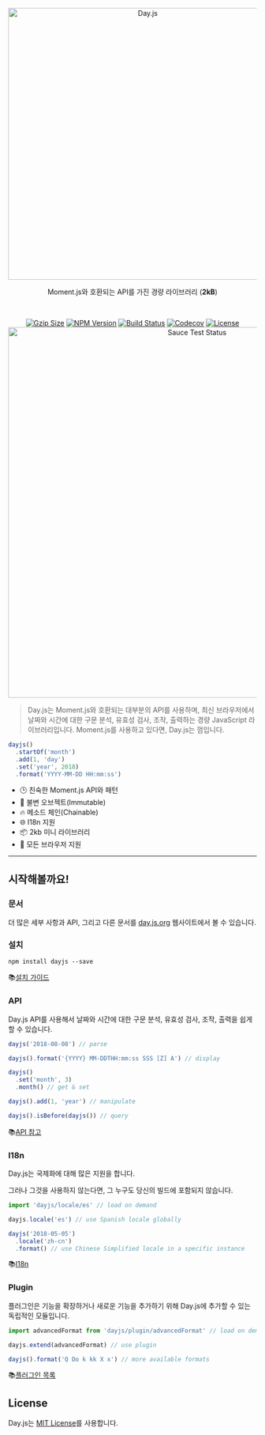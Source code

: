 <p align="center"><a href="#" target="_blank" rel="noopener noreferrer"><img width="550"
                                                                             src="https://user-images.githubusercontent.com/17680888/39081119-3057bbe2-456e-11e8-862c-646133ad4b43.png"
                                                                             alt="Day.js"></a></p>
<p align="center">Moment.js와 호환되는 API를 가진 경량 라이브러리 (<b>2kB</b>)</p>
<br>
<p align="center">
    <a href="https://unpkg.com/dayjs/dayjs.min.js"><img
            src="https://img.badgesize.io/https://unpkg.com/dayjs/dayjs.min.js?compression=gzip&style=flat-square"
            alt="Gzip Size"></a>
    <a href="https://www.npmjs.com/package/dayjs"><img src="https://img.shields.io/npm/v/dayjs.svg?style=flat-square"
                                                       alt="NPM Version"></a>
    <a href="https://travis-ci.org/iamkun/dayjs"><img
            src="https://img.shields.io/travis/iamkun/dayjs/master.svg?style=flat-square" alt="Build Status"></a>
    <a href="https://codecov.io/gh/iamkun/dayjs"><img
            src="https://img.shields.io/codecov/c/github/iamkun/dayjs/master.svg?style=flat-square" alt="Codecov"></a>
    <a href="https://github.com/iamkun/dayjs/blob/master/LICENSE"><img
            src="https://img.shields.io/npm/l/dayjs.svg?style=flat-square" alt="License"></a>
    <br>
    <a href="https://saucelabs.com/u/dayjs">
        <img width="750" src="https://user-images.githubusercontent.com/17680888/40040137-8e3323a6-584b-11e8-9dba-bbe577ee8a7b.png" alt="Sauce Test Status">
    </a>
</p>

> Day.js는 Moment.js와 호환되는 대부분의 API를 사용하며, 최신 브라우저에서 날짜와 시간에 대한 구문 분석, 유효성 검사, 조작, 출력하는 경량 JavaScript 라이브러리입니다. Moment.js를 사용하고 있다면, Day.js는 껌입니다.

```js
dayjs()
  .startOf('month')
  .add(1, 'day')
  .set('year', 2018)
  .format('YYYY-MM-DD HH:mm:ss')
```

- 🕒 친숙한 Moment.js API와 패턴
- 💪 불변 오브젝트(Immutable)
- 🔥 메소드 체인(Chainable)
- 🌐 I18n 지원
- 📦 2kb 미니 라이브러리
- 👫 모든 브라우저 지원

---

## 시작해볼까요!

### 문서

더 많은 세부 사항과 API, 그리고 다른 문서를 [day.js.org](https://day.js.org/) 웹사이트에서 볼 수 있습니다.

### 설치

```console
npm install dayjs --save
```

📚[설치 가이드](https://day.js.org/docs/en/installation/installation)

### API

Day.js API를 사용해서 날짜와 시간에 대한 구문 분석, 유효성 검사, 조작, 출력을 쉽게 할 수 있습니다.

```javascript
dayjs('2018-08-08') // parse

dayjs().format('{YYYY} MM-DDTHH:mm:ss SSS [Z] A') // display

dayjs()
  .set('month', 3)
  .month() // get & set

dayjs().add(1, 'year') // manipulate

dayjs().isBefore(dayjs()) // query
```

📚[API 참고](https://day.js.org/docs/en/parse/parse)

### I18n

Day.js는 국제화에 대해 많은 지원을 합니다.

그러나 그것을 사용하지 않는다면, 그 누구도 당신의 빌드에 포함되지 않습니다.

```javascript
import 'dayjs/locale/es' // load on demand

dayjs.locale('es') // use Spanish locale globally

dayjs('2018-05-05')
  .locale('zh-cn')
  .format() // use Chinese Simplified locale in a specific instance
```

📚[I18n](https://day.js.org/docs/en/i18n/i18n)

### Plugin

플러그인은 기능을 확장하거나 새로운 기능을 추가하기 위해 Day.js에 추가할 수 있는 독립적인 모듈입니다.

```javascript
import advancedFormat from 'dayjs/plugin/advancedFormat' // load on demand

dayjs.extend(advancedFormat) // use plugin

dayjs().format('Q Do k kk X x') // more available formats
```

📚[플러그인 목록](https://day.js.org/docs/en/plugin/plugin)

## License

Day.js는 [MIT License](./LICENSE)를 사용합니다.
